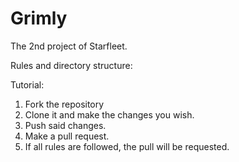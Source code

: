 # Grimly
The 2nd project of Starfleet.

Rules and directory structure: 

Tutorial:
1. Fork the repository
2. Clone it and make the changes you wish.
3. Push said changes. 
4. Make a pull request.
5. If all rules are followed, the pull will be requested. 
